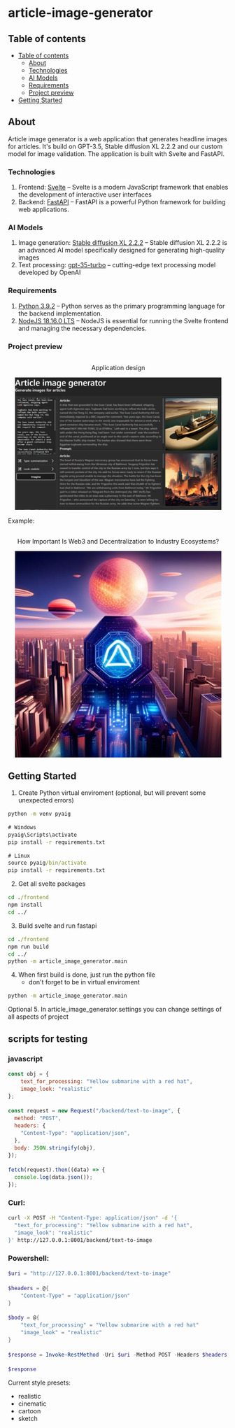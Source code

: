 # article-image-generator
## Table of contents

- [Table of contents](#table-of-contents)
    - [About](#about)
    - [Technologies](#technologies)
    - [AI Models](#ai-models)
    - [Requirements](#requirements)
    - [Project preview](#project-preview)
- [Getting Started](#getting-started)

## About
Article image generator is a web application that generates headline images for articles. It's build on GPT-3.5, Stable diffusion XL 2.2.2 and our custom model for image validation. The application is built with Svelte and FastAPI.

### Technologies
1. Frontend: [Svelte](https://svelte.dev/) – Svelte is a modern JavaScript framework that enables the development of interactive user interfaces
2. Backend: [FastAPI](https://fastapi.tiangolo.com/) – FastAPI is a powerful Python framework for building web applications.

### AI Models
1. Image generation: [Stable diffusion XL 2.2.2](https://stability.ai/blog/stable-diffusion-public-release) – Stable diffusion XL 2.2.2 is an advanced AI model specifically designed for generating high-quality images
2. Text processing: [gpt-35-turbo](https://openai.com/blog/introducing-chatgpt-and-whisper-apis) – cutting-edge text processing model developed by OpenAI

### Requirements
1. [Python 3.9.2](https://www.python.org/downloads/) – Python serves as the primary programming language for the backend implementation.
2. [NodeJS 18.16.0 LTS](https://nodejs.org/en) – NodeJS is essential for running the Svelte frontend and managing the necessary dependencies.

### Project preview

<div style="display: flex; flex-direction: column; align-items: center; text-align: center; margin:1rem;">
  <p>Application design</p>
  <!-- FIXME: Replace for newer img -->
  <img src="aig.png">
</div>
Example:
<div style="display: flex; flex-direction: column; align-items: center; text-align: center; margin:1rem;">
  <p>How Important Is Web3 and Decentralization to Industry Ecosystems?</p>
  <img src="example.jpg">
</div>

## Getting Started

1. Create Python virtual enviroment (optional, but will prevent some unexpected errors)

```cmd
python -m venv pyaig
```

```cmd
# Windows
pyaig\Scripts\activate
pip install -r requirements.txt
```

```cmd
# Linux
source pyaig/bin/activate
pip install -r requirements.txt
```

2. Get all svelte packages

```cmd
cd ./frontend
npm install
cd ../
```

3. Build svelte and run fastapi

```cmd
cd ./frontend
npm run build
cd ../
python -m article_image_generator.main
```

4. When first build is done, just run the python file
    - don't forget to be in virtual enviroment

```cmd
python -m article_image_generator.main
```
Optional
5. In article_image_generator.settings you can change settings of all aspects of project

## scripts for testing
### javascript
```js
const obj = { 
    text_for_processing: "Yellow submarine with a red hat",
    image_look: "realistic"
};

const request = new Request("/backend/text-to-image", {
  method: "POST",
  headers: {
    "Content-Type": "application/json",
  },
  body: JSON.stringify(obj),
});

fetch(request).then((data) => {
  console.log(data.json());
});
```

### Curl:
```bash
curl -X POST -H "Content-Type: application/json" -d '{
  "text_for_processing": "Yellow submarine with a red hat",
  "image_look": "realistic"
}' http://127.0.0.1:8001/backend/text-to-image
```

### Powershell:
```powershell
$uri = "http://127.0.0.1:8001/backend/text-to-image"

$headers = @{
    "Content-Type" = "application/json"
}

$body = @{
    "text_for_processing" = "Yellow submarine with a red hat"
    "image_look" = "realistic"
}

$response = Invoke-RestMethod -Uri $uri -Method POST -Headers $headers -Body ($body | ConvertTo-Json)

$response
```

Current style presets:
- realistic
- cinematic
- cartoon
- sketch

